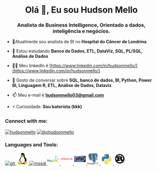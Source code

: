 <h1 align="center">Olá 👋, Eu sou Hudson Mello</h1>
<h3 align="center">Analista de Business Intelligence, Orientado a dados, inteligência e negócios.</h3>

- 🔭Atualmente sou analista de BI no **Hospital do Câncer de Londrina**

- 🌱 Estou estudando **Banco de Dados, ETL, DataViz, SQL, PL/SQL, Análise de Dados**

- 👨‍💻 Meu linkedIn é [https://www.linkedin.com/in/hudsonmello/](https://www.linkedin.com/in/hudsonmello/)

- 💬 Gosto de conversar sobre **SQL, banco de dados, BI, Python, Power BI, Linguagem R, ETL, Análise de Dados, Dataviz**

- 📫 Meu e-mail é **hudsonmello03@gmail.com**

- ⚡ Curiosidade: **Sou baterista (kkk)**

<h3 align="left">Connect with me:</h3>
<p align="left">
<a href="https://linkedin.com/in/hudsonmello" target="blank"><img align="center" src="https://raw.githubusercontent.com/rahuldkjain/github-profile-readme-generator/master/src/images/icons/Social/linked-in-alt.svg" alt="hudsonmello" height="30" width="40" /></a>
<a href="https://instagram.com/@ohudsonmello" target="blank"><img align="center" src="https://raw.githubusercontent.com/rahuldkjain/github-profile-readme-generator/master/src/images/icons/Social/instagram.svg" alt="@ohudsonmello" height="30" width="40" /></a>
</p>

<h3 align="left">Languages and Tools:</h3>
<p align="left"> <a href="https://git-scm.com/" target="_blank" rel="noreferrer"> <img src="https://www.vectorlogo.zone/logos/git-scm/git-scm-icon.svg" alt="git" width="40" height="40"/> </a> <a href="https://www.linux.org/" target="_blank" rel="noreferrer"> <img src="https://raw.githubusercontent.com/devicons/devicon/master/icons/linux/linux-original.svg" alt="linux" width="40" height="40"/> </a> <a href="https://www.microsoft.com/en-us/sql-server" target="_blank" rel="noreferrer"> <img src="https://www.svgrepo.com/show/303229/microsoft-sql-server-logo.svg" alt="mssql" width="40" height="40"/> </a> <a href="https://www.mysql.com/" target="_blank" rel="noreferrer"> <img src="https://raw.githubusercontent.com/devicons/devicon/master/icons/mysql/mysql-original-wordmark.svg" alt="mysql" width="40" height="40"/> </a> <a href="https://www.oracle.com/" target="_blank" rel="noreferrer"> <img src="https://raw.githubusercontent.com/devicons/devicon/master/icons/oracle/oracle-original.svg" alt="oracle" width="40" height="40"/> </a> <a href="https://www.php.net" target="_blank" rel="noreferrer"> <img src="https://raw.githubusercontent.com/devicons/devicon/master/icons/php/php-original.svg" alt="php" width="40" height="40"/> </a> <a href="https://www.postgresql.org" target="_blank" rel="noreferrer"> <img src="https://raw.githubusercontent.com/devicons/devicon/master/icons/postgresql/postgresql-original-wordmark.svg" alt="postgresql" width="40" height="40"/> </a> <a href="https://www.python.org" target="_blank" rel="noreferrer"> <img src="https://raw.githubusercontent.com/devicons/devicon/master/icons/python/python-original.svg" alt="python" width="40" height="40"/> </a> <a href="https://www.rust-lang.org" target="_blank" rel="noreferrer"> <img src="https://raw.githubusercontent.com/devicons/devicon/master/icons/rust/rust-plain.svg" alt="rust" width="40" height="40"/> </a> </p>

<!---
- 👋 Hi, I’m @hudsonmello
- 👀 I’m interested in ...
- 🌱 I’m currently learning ...
- 💞️ I’m looking to collaborate on ...
- 📫 How to reach me ...


hudsonmello/hudsonmello is a ✨ special ✨ repository because its `README.md` (this file) appears on your GitHub profile.
You can click the Preview link to take a look at your changes.
--->
